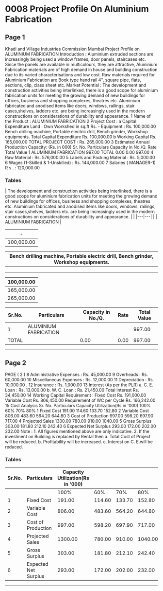 # 0008 Project Profile On Aluminium Fabrication

## Page 1

Khadi and Village Industries Commission Mumbai Project Profile on ALUMINIUM FABRICATION Introduction : Aluminium extruded sections are increasingly being used a window frames, door panels, staircases etc. Since the panels are available in multicolours, they are attractive, Aluminium Fabrication materials are of high demand in house and building construction due to its varied characterisations and low cost. Raw materials required for Aluminium Fabrication are Book type hand rail 4", square pipe, flats, sections, clip, class sheet etc. Market Potential : The development and construction activities being interlinked, there is a good scope for aluminium fabrication units for meeting the growing demand of new buildings for offices, business and shopping complexes, theatres etc. Aluminium fabricated and anodised items like doors, windows, railings, stair cases,shelves, ladders etc. are being increasingly used in the modern constructions on considerations of durability and appearance. 1 Name of the Product : ALUMINIUM FABRICATION 2 Project Cost : a Capital Expenditure Land : Own Workshed in sq.ft Rs. - Equipment : Rs. 100,000.00 Bench drilling machine, Portable electric drill, Bench grinder, Workshop equipments. Total Capital Expenditure Rs. 100,000.00 b Working Capital Rs. 165,000.00 TOTAL PROJECT COST : Rs. 265,000.00 3 Estimated Annual Production Capacity: (Rs. in 000) Sr. No. Particulars Capacity in No./Q. Rate Total Value 1 ALUMINIUM FABRICATION 997.00 TOTAL 0.00 0.00 997.00 4 Raw Material : Rs. 576,000.00 5 Labels and Packing Material : Rs. 5,000.00 6 Wages (1-Skilled & 1-Unskilled) : Rs. 144,000.00 7 Salaries ( MANAGER-1) R s . : 120,000.00

### Tables

| The development and construction activities being interlinked, there is a good scope for aluminium fabrication
units for meeting the growing demand of new buildings for offices, business and shopping complexes, theatres
etc. Aluminium fabricated and anodised items like doors, windows, railings, stair cases,shelves, ladders etc. are
being increasingly used in the modern constructions on considerations of durability and appearance. |  |
|---|---|
|  | ALUMINIUM FABRICATION |

| - |
|---|
| 100,000.00 |

| Bench drilling machine, Portable electric drill, Bench grinder, Workshop equipments. |
|---|
|  |
|  |
|  |

| 100,000.00 |
|---|
| 165,000.00 |
| 265,000.00 |

| Sr.No. | Particulars | Capacity in No./Q. | Rate | Total Value |
|---|---|---|---|---|
| 1 | ALUMINIUM FABRICATION |  |  | 997.00 |
| TOTAL |  | 0.00 | 0.00 | 997.00 |

---

## Page 2

PAGE ( 2 ) 8 Administrative Expenses : Rs. 45,000.00 9 Overheads : Rs. 60,000.00 10 Miscellaneous Expenses : Rs. 12,000.00 11 Depreciation : Rs. 10,000.00 . 12 Insurance : Rs. 1,000.00 13 Interest (As per the PLR) a. C. E. Loan : Rs. 13,000.00 b. W. C. Loan : Rs. 21,450.00 Total Interest Rs. 34,450.00 14 Working Capital Requirement : Fixed Cost Rs. 191,000.00 Variable Cost Rs. 806,450.00 Requirement of WC per Cycle Rs. 166,242.00 15 Cost Analysis Sr. No. Particulars Capacity Utilization(Rs in '000) 100% 60% 70% 80% 1 Fixed Cost 191.00 114.60 133.70 152.80 2 Variable Cost 806.00 483.60 564.20 644.80 3 Cost of Production 997.00 598.20 697.90 717.00 4 Projected Sales 1300.00 780.00 910.00 1040.00 5 Gross Surplus 303.00 181.80 212.10 242.40 6 Expected Net Surplus 293.00 172.00 202.00 232.00 Note : 1. All figures mentioned above are only indicative. 2. If the investment on Building is replaced by Rental then a. Total Cost of Project will be reduced. b. Profitability will be increased. c. Interest on C. E.will be reduced.

### Tables

| Sr.No. | Particulars | Capacity Utilization(Rs in '000) |  |  |  |
|---|---|---|---|---|---|
|  |  | 100% | 60% | 70% | 80% |
| 1 | Fixed Cost | 191.00 | 114.60 | 133.70 | 152.80 |
| 2 | Variable Cost | 806.00 | 483.60 | 564.20 | 644.80 |
| 3 | Cost of Production | 997.00 | 598.20 | 697.90 | 717.00 |
| 4 | Projected Sales | 1300.00 | 780.00 | 910.00 | 1040.00 |
| 5 | Gross Surplus | 303.00 | 181.80 | 212.10 | 242.40 |
| 6 | Expected Net Surplus | 293.00 | 172.00 | 202.00 | 232.00 |

---
